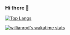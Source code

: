 ### Hi there 👋

[![Top Langs](https://github-readme-stats.vercel.app/api/top-langs/?username=epiwish)](https://github.com/anuraghazra/github-readme-stats)

[![willianrod's wakatime stats](https://github-readme-stats.vercel.app/api/wakatime?username=epiwishh)](https://github.com/anuraghazra/github-readme-stats)

